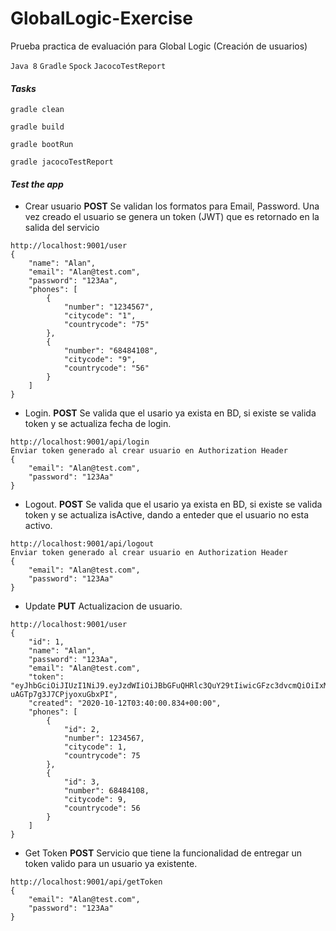 # GlobalLogic-Exercise
Prueba practica de evaluación para Global Logic (Creación de usuarios)


`Java 8`
`Gradle`
`Spock`
`JacocoTestReport`

#### _Tasks_
```
gradle clean
```
```
gradle build
```
```
gradle bootRun
```
```
gradle jacocoTestReport
```




#### _Test the app_


* Crear usuario **POST**
Se validan los formatos para Email, Password. Una vez creado el usuario se genera un token (JWT) que es retornado en la salida del servicio
```
http://localhost:9001/user
{
    "name": "Alan",
    "email": "Alan@test.com",
    "password": "123Aa",
    "phones": [
        {
            "number": "1234567",
            "citycode": "1",
            "countrycode": "75"
        },
        {
            "number": "68484108",
            "citycode": "9",
            "countrycode": "56"
        }
    ]
}
```


* Login. **POST**
Se valida que el usario ya exista en BD, si existe se valida token y se actualiza fecha de login.

```
http://localhost:9001/api/login
Enviar token generado al crear usuario en Authorization Header
{
    "email": "Alan@test.com",
    "password": "123Aa"
}
```


* Logout. **POST**
Se valida que el usario ya exista en BD, si existe se valida token y se actualiza isActive, dando a enteder que el usuario no esta activo.

```
http://localhost:9001/api/logout
Enviar token generado al crear usuario en Authorization Header
{
    "email": "Alan@test.com",
    "password": "123Aa"
}
```

* Update **PUT**
Actualizacion de usuario.
```
http://localhost:9001/user
{
    "id": 1,
    "name": "Alan",
    "password": "123Aa",
    "email": "Alan@test.com",
    "token": "eyJhbGciOiJIUzI1NiJ9.eyJzdWIiOiJBbGFuQHRlc3QuY29tIiwicGFzc3dvcmQiOiIxMjNBYSIsImlzcyI6ImNvbS5hcGVyZXouZXhlcmNpc2UiLCJleHAiOjE2MDI0NzQwNjB9.0AbUoJuLdcRZrdV2nQRq-uAGTp7g3J7CPjyoxuGbxPI",
    "created": "2020-10-12T03:40:00.834+00:00",
    "phones": [
        {
            "id": 2,
            "number": 1234567,
            "citycode": 1,
            "countrycode": 75
        },
        {
            "id": 3,
            "number": 68484108,
            "citycode": 9,
            "countrycode": 56
        }
    ]
}
```


* Get Token **POST**
Servicio que tiene la funcionalidad de entregar un token valido para un usuario ya existente.
```
http://localhost:9001/api/getToken
{
    "email": "Alan@test.com",
    "password": "123Aa"
}
```

